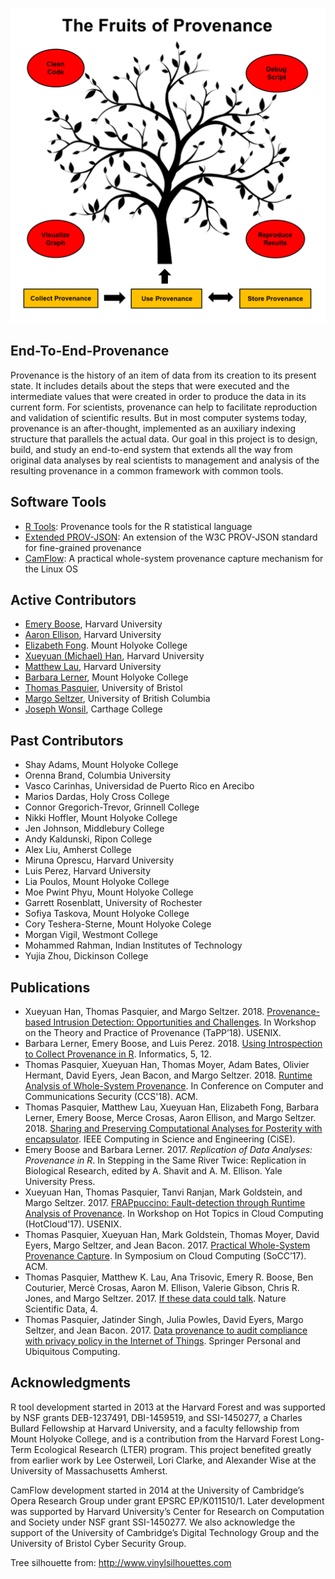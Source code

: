 ![fruits of provenance](fruits-of-provenance.png)

## End-To-End-Provenance

Provenance is the history of an item of data from its creation to its present state. It includes details about the steps that were executed and the intermediate values that were created in order to produce the data in its current form. For scientists, provenance can help to facilitate reproduction and validation of scientific results. But in most computer systems today, provenance is an after-thought, implemented as an auxiliary indexing structure that parallels the actual data. Our goal in this project is to design, build, and study an end-to-end system that extends all the way from original data analyses by real scientists to management and analysis of the resulting provenance in a common framework with common tools.

## Software Tools

* [R Tools](https://github.com/End-to-end-provenance/End-to-end-provenance.github.io/blob/master/RTools.md): Provenance tools for the R statistical language
* [Extended PROV-JSON](https://github.com/End-to-end-provenance/ExtendedProvJson/blob/master/README.md): An extension of the W3C PROV-JSON standard for fine-grained provenance
* [CamFlow](http://camflow.org/): A practical whole-system provenance capture mechanism for the Linux OS

## Active Contributors

* [Emery Boose](https://harvardforest.fas.harvard.edu/researchers/9), Harvard University
* [Aaron Ellison](https://harvardforest.fas.harvard.edu/aaron-ellison), Harvard University
* [Elizabeth Fong](https://www.linkedin.com/in/elizabethfongwm). Mount Holyoke College
* [Xueyuan (Michael) Han](https://scholar.harvard.edu/han/home), Harvard University
* [Matthew Lau](https://harvardforest.fas.harvard.edu/researchers/8438), Harvard University
* [Barbara Lerner](https://www.mtholyoke.edu/%7Eblerner/), Mount Holyoke College
* [Thomas Pasquier](https://www.cl.cam.ac.uk/%7Etfjmp2/), University of Bristol
* [Margo Seltzer](https://www.seltzer.com/margo/), University of British Columbia
* [Joseph Wonsil](https://jwons.github.io/), Carthage College

## Past Contributors

* Shay Adams, Mount Holyoke College
* Orenna Brand, Columbia University
* Vasco Carinhas, Universidad de Puerto Rico en Arecibo
* Marios Dardas, Holy Cross College
* Connor Gregorich-Trevor, Grinnell College
* Nikki Hoffler, Mount Holyoke College
* Jen Johnson, Middlebury College
* Andy Kaldunski, Ripon College
* Alex Liu, Amherst College
* Miruna Oprescu, Harvard University
* Luis Perez, Harvard University
* Lia Poulos, Mount Holyoke College
* Moe Pwint Phyu, Mount Holyoke College
* Garrett Rosenblatt, University of Rochester
* Sofiya Taskova, Mount Holyoke College
* Cory Teshera-Sterne, Mount Holyoke Colege
* Morgan Vigil, Westmont College
* Mohammed Rahman, Indian Institutes of Technology
* Yujia Zhou, Dickinson College

## Publications

* Xueyuan Han, Thomas Pasquier, and Margo Seltzer. 2018. [Provenance-based Intrusion Detection: Opportunities and Challenges](https://www.usenix.org/system/files/conference/tapp2018/tapp2018-paper-han.pdf). In Workshop on the Theory and Practice of Provenance (TaPP’18). USENIX.
* Barbara Lerner, Emery Boose, and Luis Perez. 2018. [Using Introspection to Collect Provenance in R](https://www.mdpi.com/2227-9709/5/1/12). Informatics, 5, 12.
* Thomas Pasquier, Xueyuan Han, Thomas Moyer, Adam Bates, Olivier Hermant, David Eyers, Jean Bacon, and Margo Seltzer. 2018. [Runtime Analysis of Whole-System Provenance](https://dl.acm.org/citation.cfm?id=3243776). In Conference on Computer and Communications Security (CCS'18). ACM.
* Thomas Pasquier, Matthew Lau, Xueyuan Han, Elizabeth Fong, Barbara Lerner, Emery Boose, Merce Crosas, Aaron Ellison, and Margo Seltzer. 2018. [Sharing and Preserving Computational Analyses for Posterity with encapsulator](https://ieeexplore.ieee.org/document/8409369). IEEE Computing in Science and Engineering (CiSE).
* Emery Boose and Barbara Lerner. 2017. *Replication of Data Analyses: Provenance in R*. In Stepping in the Same River Twice: Replication in Biological Research, edited by A. Shavit and A. M. Ellison. Yale University Press.
* Xueyuan Han, Thomas Pasquier, Tanvi Ranjan, Mark Goldstein, and Margo Seltzer. 2017. [FRAPpuccino: Fault-detection through Runtime Analysis of Provenance](https://www.usenix.org/system/files/conference/hotcloud17/hotcloud17-paper-han.pdf). In Workshop on Hot Topics in Cloud Computing (HotCloud'17). USENIX.
* Thomas Pasquier, Xueyuan Han, Mark Goldstein, Thomas Moyer, David Eyers, Margo Seltzer, and Jean Bacon. 2017. [Practical Whole-System Provenance Capture](https://dl.acm.org/citation.cfm?id=3129249). In Symposium on Cloud Computing (SoCC’17). ACM.
* Thomas Pasquier, Matthew K. Lau, Ana Trisovic, Emery R. Boose, Ben Couturier, Mercè Crosas, Aaron M. Ellison, Valerie Gibson, Chris R. Jones, and Margo Seltzer. 2017. [If these data could talk](https://www.nature.com/articles/sdata2017114). Nature Scientific Data, 4.
* Thomas Pasquier, Jatinder Singh, Julia Powles, David Eyers, Margo Seltzer, and Jean Bacon. 2017. [Data provenance to audit compliance with privacy policy in the Internet of Things](https://link.springer.com/article/10.1007/s00779-017-1067-4). Springer Personal and Ubiquitous Computing.

## Acknowledgments

R tool development started in 2013 at the Harvard Forest and was supported by NSF grants DEB-1237491, DBI-1459519, and SSI-1450277, a Charles Bullard Fellowship at Harvard University, and a faculty fellowship from Mount Holyoke College, and is a contribution from the Harvard Forest Long-Term Ecological Research (LTER) program. This project benefited greatly from earlier work by Lee Osterweil, Lori Clarke, and Alexander Wise at the University of Massachusetts Amherst.

CamFlow development started in 2014 at the University of Cambridge’s Opera Research Group under grant EPSRC EP/K011510/1. Later development was supported by Harvard University’s Center for Research on Computation and Society under NSF grant SSI-1450277. We also acknowledge the support of the University of Cambridge’s Digital Technology Group and the University of Bristol Cyber Security Group.

Tree silhouette from: http://www.vinylsilhouettes.com

